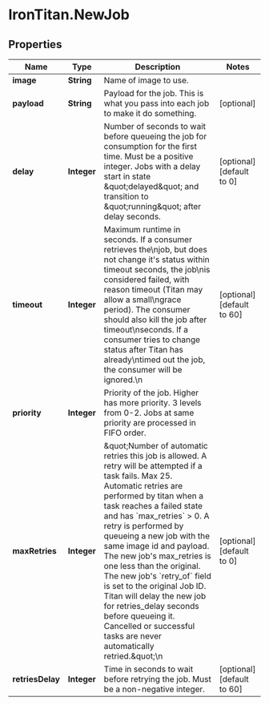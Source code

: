 # IronTitan.NewJob

## Properties
Name | Type | Description | Notes
------------ | ------------- | ------------- | -------------
**image** | **String** | Name of image to use. | 
**payload** | **String** | Payload for the job. This is what you pass into each job to make it do something. | [optional] 
**delay** | **Integer** | Number of seconds to wait before queueing the job for consumption for the first time. Must be a positive integer. Jobs with a delay start in state \&quot;delayed\&quot; and transition to \&quot;running\&quot; after delay seconds. | [optional] [default to 0]
**timeout** | **Integer** | Maximum runtime in seconds. If a consumer retrieves the\njob, but does not change it&#39;s status within timeout seconds, the job\nis considered failed, with reason timeout (Titan may allow a small\ngrace period). The consumer should also kill the job after timeout\nseconds. If a consumer tries to change status after Titan has already\ntimed out the job, the consumer will be ignored.\n | [optional] [default to 60]
**priority** | **Integer** | Priority of the job. Higher has more priority. 3 levels from 0-2. Jobs at same priority are processed in FIFO order. | 
**maxRetries** | **Integer** | \&quot;Number of automatic retries this job is allowed. A retry will be attempted if a task fails. Max 25. Automatic retries are performed by titan when a task reaches a failed state and has &#x60;max_retries&#x60; &gt; 0. A retry is performed by queueing a new job with the same image id and payload. The new job&#39;s max_retries is one less than the original. The new job&#39;s &#x60;retry_of&#x60; field is set to the original Job ID.  Titan will delay the new job for retries_delay seconds before queueing it. Cancelled or successful tasks are never automatically retried.\&quot;\n | [optional] [default to 0]
**retriesDelay** | **Integer** | Time in seconds to wait before retrying the job. Must be a non-negative integer. | [optional] [default to 60]


